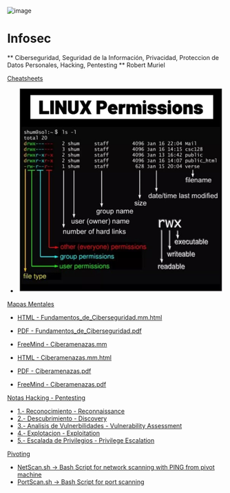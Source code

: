 ![image](https://user-images.githubusercontent.com/116899445/209212423-c76f42f6-9025-426f-a6c7-79d71f52c9c8.png)
                                                             
# Infosec

** Ciberseguridad, Seguridad de la Información, Privacidad, Proteccion de Datos Personales, Hacking, Pentesting **
Robert Muriel           

[Cheatsheets](Cheatsheets)
- ![Linux Permissions.jpg](Cheatsheets%2FLinux%20Permissions.jpg)

[Mapas Mentales](Mapas%20Mentales)

- [HTML - Fundamentos_de_Ciberseguridad.mm.html](https://htmlpreview.github.io/?https://github.com/RobertMuriel/Infosec/blob/main/Mapas_Mentales/Fundamentos%20de%20Ciberseguridad/Fundamentos_de_Ciberseguridad.mm.html)
- [PDF - Fundamentos_de_Ciberseguridad.pdf](Mapas_Mentales%2FFundamentos%20de%20Ciberseguridad%2FFundamentos_de_Ciberseguridad.pdf)
- [FreeMind - Ciberamenazas.mm](Mapas_Mentales%2FCiberamenazas%2FCiberamenazas.mm)

- [HTML - Ciberamenazas.mm.html](https://htmlpreview.github.io/?https://github.com/RobertMuriel/Infosec/blob/main/Mapas_Mentales/Ciberamenazas/Ciberamenazas.mm.html)
- [PDF - Ciberamenazas.pdf](Mapas_Mentales%2FCiberamenazas%2FCiberamenazas.pdf)
- [FreeMind - Ciberamenazas.pdf](Mapas_Mentales%2FCiberamenazas%2FCiberamenazas.pdf)

[Notas Hacking - Pentesting](Notas%20Hacking%20-%20Pentesting)

- [1.- Reconocimiento - Reconnaissance](Notas%20Hacking%20-%20Pentesting%2F1.-%20Reconocimiento%20-%20Reconnaissance)
- [2.- Descubrimiento - Discovery](Notas%20Hacking%20-%20Pentesting%2F2.-%20Descubrimiento%20-%20Discovery)
- [3.- Analisis de Vulnerbilidades - Vulnerability Assessment](Notas%20Hacking%20-%20Pentesting%2F3.-%20Analisis%20de%20Vulnerbilidades%20-%20Vulnerability%20Assessment)
- [4.- Explotacion - Exploitation](Notas%20Hacking%20-%20Pentesting%2F4.-%20Explotacion%20-%20Exploitation)
- [5.- Escalada de Privilegios - Privilege Escalation](Notas%20Hacking%20-%20Pentesting%2F5.-%20Escalada%20de%20Privilegios%20-%20Privilege%20Escalation)

[Pivoting](Pivoting)
- [NetScan.sh -> Bash Script for network scanning with PING from pivot machine](Pivoting/NetScan.sh)
- [PortScan.sh -> Bash Script for port scanning](Pivoting/PortScan.sh)
